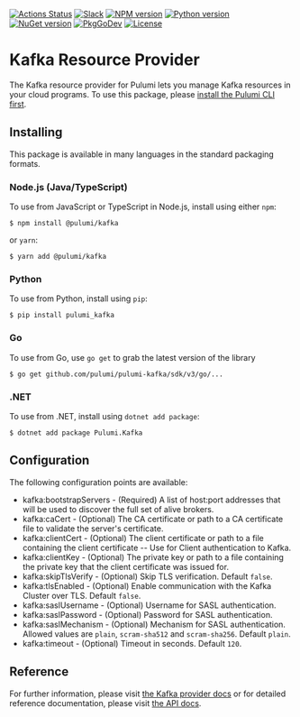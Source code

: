 [![Actions Status](https://github.com/pulumi/pulumi-kafka/workflows/master/badge.svg)](https://github.com/pulumi/pulumi-kafka/actions)
[![Slack](http://www.pulumi.com/images/docs/badges/slack.svg)](https://slack.pulumi.com)
[![NPM version](https://badge.fury.io/js/%40pulumi%2Fkafka.svg)](https://www.npmjs.com/package/@pulumi/kafka)
[![Python version](https://badge.fury.io/py/pulumi-kafka.svg)](https://pypi.org/project/pulumi-kafka)
[![NuGet version](https://badge.fury.io/nu/pulumi.kafka.svg)](https://badge.fury.io/nu/pulumi.kafka)
[![PkgGoDev](https://pkg.go.dev/badge/github.com/pulumi/pulumi-kafka/sdk/v3/go)](https://pkg.go.dev/github.com/pulumi/pulumi-kafka/sdk/v3/go)
[![License](https://img.shields.io/npm/l/%40pulumi%2Fpulumi.svg)](https://github.com/pulumi/pulumi-kafka/blob/master/LICENSE)

# Kafka Resource Provider

The Kafka resource provider for Pulumi lets you manage Kafka resources in your cloud programs. To use
this package, please [install the Pulumi CLI first](https://pulumi.io/).

## Installing

This package is available in many languages in the standard packaging formats.

### Node.js (Java/TypeScript)

To use from JavaScript or TypeScript in Node.js, install using either `npm`:

    $ npm install @pulumi/kafka

or `yarn`:

    $ yarn add @pulumi/kafka

### Python

To use from Python, install using `pip`:

    $ pip install pulumi_kafka

### Go

To use from Go, use `go get` to grab the latest version of the library

    $ go get github.com/pulumi/pulumi-kafka/sdk/v3/go/...

### .NET

To use from .NET, install using `dotnet add package`:

    $ dotnet add package Pulumi.Kafka

## Configuration

The following configuration points are available:

* kafka:bootstrapServers - (Required) A list of host:port addresses that will be used to discover the full set of alive brokers.
* kafka:caCert - (Optional) The CA certificate or path to a CA certificate file to validate the server's certificate.
* kafka:clientCert - (Optional) The client certificate or path to a file containing the client certificate -- Use for Client authentication to Kafka.
* kafka:clientKey - (Optional) The private key or path to a file containing the private key that the client certificate was issued for.
* kafka:skipTlsVerify - (Optional) Skip TLS verification. Default `false`.
* kafka:tlsEnabled - (Optional) Enable communication with the Kafka Cluster over TLS. Default `false`.
* kafka:saslUsername - (Optional) Username for SASL authentication.
* kafka:saslPassword - (Optional) Password for SASL authentication.
* kafka:saslMechanism - (Optional) Mechanism for SASL authentication. Allowed values are `plain`, `scram-sha512` and `scram-sha256`. Default `plain`.
* kafka:timeout - (Optional) Timeout in seconds. Default `120`.

## Reference

For further information, please visit [the Kafka provider docs](https://www.pulumi.com/docs/intro/cloud-providers/kafka) or for detailed reference documentation, please visit [the API docs](https://www.pulumi.com/docs/reference/pkg/kafka).

